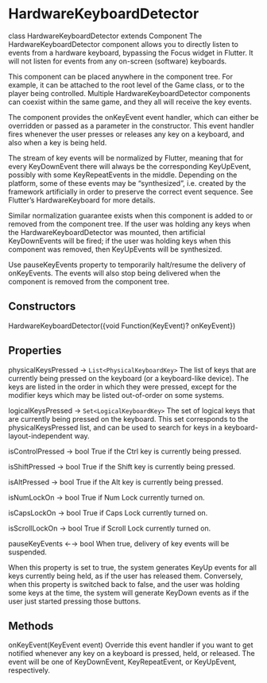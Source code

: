 # HardwareKeyboardDetector
class HardwareKeyboardDetector
extends Component
The HardwareKeyboardDetector component allows you to directly listen to events from a hardware keyboard, bypassing the Focus widget in Flutter. It will not listen for events from any on-screen (software) keyboards.

This component can be placed anywhere in the component tree. For example, it can be attached to the root level of the Game class, or to the player being controlled. Multiple HardwareKeyboardDetector components can coexist within the same game, and they all will receive the key events.

The component provides the onKeyEvent event handler, which can either be overridden or passed as a parameter in the constructor. This event handler fires whenever the user presses or releases any key on a keyboard, and also when a key is being held.

The stream of key events will be normalized by Flutter, meaning that for every KeyDownEvent there will always be the corresponding KeyUpEvent, possibly with some KeyRepeatEvents in the middle. Depending on the platform, some of these events may be “synthesized”, i.e. created by the framework artificially in order to preserve the correct event sequence. See Flutter’s HardwareKeyboard for more details.

Similar normalization guarantee exists when this component is added to or removed from the component tree. If the user was holding any keys when the HardwareKeyboardDetector was mounted, then artificial KeyDownEvents will be fired; if the user was holding keys when this component was removed, then KeyUpEvents will be synthesized.

Use pauseKeyEvents property to temporarily halt/resume the delivery of onKeyEvents. The events will also stop being delivered when the component is removed from the component tree.

## Constructors
HardwareKeyboardDetector({void Function(KeyEvent)? onKeyEvent})

## Properties
physicalKeysPressed → `List<PhysicalKeyboardKey>`
The list of keys that are currently being pressed on the keyboard (or a keyboard-like device). The keys are listed in the order in which they were pressed, except for the modifier keys which may be listed out-of-order on some systems.

logicalKeysPressed → `Set<LogicalKeyboardKey>`
The set of logical keys that are currently being pressed on the keyboard. This set corresponds to the physicalKeysPressed list, and can be used to search for keys in a keyboard-layout-independent way.

isControlPressed → bool
True if the Ctrl key is currently being pressed.

isShiftPressed → bool
True if the Shift key is currently being pressed.

isAltPressed → bool
True if the Alt key is currently being pressed.

isNumLockOn → bool
True if Num Lock currently turned on.

isCapsLockOn → bool
True if Caps Lock currently turned on.

isScrollLockOn → bool
True if Scroll Lock currently turned on.

pauseKeyEvents ←→ bool
When true, delivery of key events will be suspended.

When this property is set to true, the system generates KeyUp events for all keys currently being held, as if the user has released them. Conversely, when this property is switched back to false, and the user was holding some keys at the time, the system will generate KeyDown events as if the user just started pressing those buttons.

## Methods
onKeyEvent(KeyEvent event)
Override this event handler if you want to get notified whenever any key on a keyboard is pressed, held, or released. The event will be one of KeyDownEvent, KeyRepeatEvent, or KeyUpEvent, respectively.